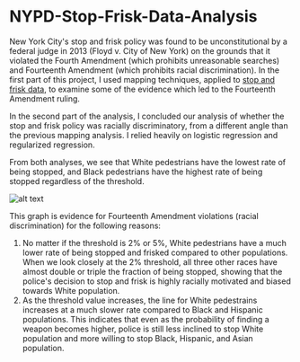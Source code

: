# NYPD-Stop-Frisk-Data-Analysis

New York City's stop and frisk policy was found to be unconstitutional by a federal judge in 2013 (Floyd v. City of New York) on the grounds that it violated the Fourth Amendment (which prohibits unreasonable searches) and Fourteenth Amendment (which prohibits racial discrimination). In the first part of this project, I used mapping techniques, applied to [stop and frisk data](https://5harad.com/data/sqf.RData), to examine some of the evidence which led to the Fourteenth Amendment ruling.

In the second part of the analysis, I concluded our analysis of whether the stop and frisk policy was racially discriminatory, from a different angle than the previous mapping analysis. I relied heavily on logistic regression and regularized regression.

From both analyses, we see that White pedestrians have the lowest rate of being stopped, and Black pedestrians have the highest rate of being stopped regardless of the threshold. 

![alt text](https://github.com/[hltro]/[NYPD-Stop-Frisk-Data-Analysis]/blob/[main]/fraction-stopped-vs-probability-of-weapon-possession.png?raw=true)

This graph is evidence for Fourteenth Amendment violations (racial discrimination) for the following reasons:
1) No matter if the threshold is 2% or 5%, White pedestrians have a much lower rate of being stopped and frisked compared to other populations. When we look closely at the 2% threshold, all three other races have almost double or triple the fraction of being stopped, showing that the police's decision to stop and frisk is highly racially motivated and biased towards White population.
2) As the threshold value increases, the line for White pedestrains increases at a much slower rate compared to Black and Hispanic populations. This indicates that even as the probability of finding a weapon becomes higher, police is still less inclined to stop White population and more willing to stop Black, Hispanic, and Asian population. 
